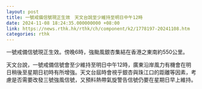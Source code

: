 ```yaml
---
layout: post
title: 一號戒備信號現正生效　天文台說至少維持至明日中午12時
date: 2024-11-08 18:24:35.000000000 +08:00
link: https://news.rthk.hk/rthk/ch/component/k2/1778197-20241108.htm
categories: rthk
---
```


一號戒備信號現正生效。傍晚6時，強颱風銀杏集結在香港之東南約550公里。

天文台說，一號戒備信號會至少維持至明日中午12時，廣東沿岸風力有機會在明日稍後至星期日初時有所增強。天文台屆時會視乎銀杏與珠江口的距離等因素，考慮是否需要改發三號強風信號，又預料熱帶氣旋警告信號仍要在星期日早上維持。
